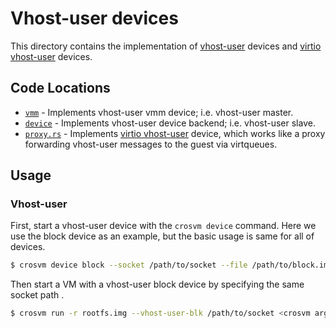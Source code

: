 # Vhost-user devices

This directory contains the implementation of [vhost-user] devices and
[virtio vhost-user] devices.

## Code Locations

*   [`vmm`](./vmm/) - Implements vhost-user vmm device; i.e. vhost-user master.
*   [`device`](./device/) - Implements vhost-user device backend; i.e.
    vhost-user slave.
*   [`proxy.rs`](./proxy.rs) - Implements [virtio vhost-user] device, which
    works like a proxy forwarding vhost-user messages to the guest via
    virtqueues.

## Usage

### Vhost-user

First, start a vhost-user device with the `crosvm device` command. Here we use
the block device as an example, but the basic usage is same for all of devices.

```bash
$ crosvm device block --socket /path/to/socket --file /path/to/block.img
```

Then start a VM with a vhost-user block device by specifying the same socket
path .

```bash
$ crosvm run -r rootfs.img --vhost-user-blk /path/to/socket <crosvm arguments>
```

[vhost-user]: https://qemu.readthedocs.io/en/latest/interop/vhost-user.html
[virtio vhost-user]: https://wiki.qemu.org/Features/VirtioVhostUser
